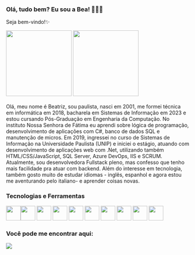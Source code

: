 ### Olá, tudo bem? Eu sou a Bea! 👩🏻‍💻

Seja bem-vindo!✨


<div>
<img height="180em" src="https://github-readme-stats.vercel.app/api/top-langs/?username=BeaLou&layout=compact&langs_count=7"/>
<img height="180em" src="https://github-readme-stats.vercel.app/api?username=BeaLou&include_all_commits=true&count_private=true"/>
</div>

</br>
Olá, meu nome é Beatriz, sou paulista, nasci em 2001, me formei técnica em informática em 2018, bacharela em Sistemas de Informação em 2023 e estou cursando Pós-Graduação em Engenharia da Computação. 
No instituto Nossa Senhora de Fátima eu aprendi sobre lógica de programação, desenvolvimento de aplicações com C#, banco de dados SQL e manutenção de micros.
Em 2019, ingressei no curso de Sistemas de Informação na Universidade Paulista (UNIP) e iniciei o estágio, atuando com desenvolvimento de aplicações web com .Net, utilizando também HTML/CSS/JavaScript, SQL Server, Azure DevOps, IIS e SCRUM.  
Atualmente, sou desenvolvedora Fullstack pleno, mas confesso que tenho mais facilidade pra atuar com backend.
Além do interesse em tecnologia, também gosto muito de estudar idiomas -  inglês, espanhol e agora estou me aventurando pelo italiano- e aprender coisas novas.

### Tecnologias e Ferramentas
         
<img src="https://cdn.jsdelivr.net/gh/devicons/devicon/icons/csharp/csharp-original.svg" width="40" height="40" /><img src="https://cdn.jsdelivr.net/gh/devicons/devicon/icons/dot-net/dot-net-original-wordmark.svg" width="40" height="40" />
<img src="https://cdn.jsdelivr.net/gh/devicons/devicon/icons/dotnetcore/dotnetcore-original.svg" width="40" height="40"/>
<img src="https://cdn.jsdelivr.net/gh/devicons/devicon/icons/mysql/mysql-original-wordmark.svg" width="40" height="40"/>
<img src="https://cdn.jsdelivr.net/gh/devicons/devicon/icons/microsoftsqlserver/microsoftsqlserver-plain-wordmark.svg" width="40" height="40"/>
<img src="https://cdn.jsdelivr.net/gh/devicons/devicon/icons/css3/css3-original-wordmark.svg" width="40" height="40"/>
<img src="https://cdn.jsdelivr.net/gh/devicons/devicon/icons/html5/html5-original-wordmark.svg" width="40" height="40"/>
<img src="https://cdn.jsdelivr.net/gh/devicons/devicon/icons/visualstudio/visualstudio-plain.svg" width="40" height="40"/>
<img src="https://cdn.jsdelivr.net/gh/devicons/devicon/icons/vscode/vscode-original.svg" width="40" height="40"/>
<img src="https://cdn.jsdelivr.net/gh/devicons/devicon/icons/javascript/javascript-original.svg" width="40" height="40"/>
          
               
### Você pode me encontrar aqui:
<a href="https://www.linkedin.com/in/beatriz-ramos-lourenço" target="_blank"><img src="https://img.shields.io/badge/-LinkedIn-%230077B5?style=for-the-badge&logo=linkedin&logoColor=white" target="_blank"></a>   
